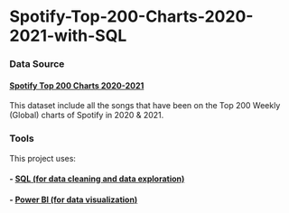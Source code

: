 # Spotify-Top-200-Charts-2020-2021-with-SQL

### Data Source
#### [Spotify Top 200 Charts 2020-2021](https://www.kaggle.com/sashankpillai/spotify-top-200-charts-20202021)

This dataset include all the songs that have been on the Top 200 Weekly (Global) charts of Spotify in 2020 & 2021. 

### Tools
This project uses: 
#### - [SQL (for data cleaning and data exploration)](https://github.com/Zaryn-Ooi/Spotify-Top-200-Charts-2020-2021-with-SQL/blob/main/Spotify.sql)
#### - [Power BI (for data visualization)](https://github.com/Zaryn-Ooi/Spotify-Top-200-Charts-2020-2021-with-SQL/blob/main/Spotify%20Visualizations.pdf)

